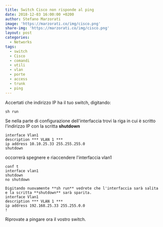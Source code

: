 ```yaml
---
title: Switch Cisco non risponde al ping
date: 2018-12-03 16:00:00 +0200
author: Stefano Marzorati
image: 'https://marzorati.co/img/cisco.png'
share-img: 'https://marzorati.co/img/cisco.png'
layout: post
categories:
  - Networks
tags:
  - switch
  - Cisco
  - comandi
  - utili
  - vlan
  - porte
  - access
  - trunk
  - ping
---
```

Accertati che indirizzo IP ha il tuo switch, digitando:   

	sh run

Se nella parte di configurazione dell'interfaccia trovi la riga in cui è scritto l'indirizzo IP con la scritta **shutdown**

	interface Vlan1
	description *** VLAN 1 ***
	ip address 10.10.25.33 255.255.255.0
	shutdown

occorrerà spegnere e riaccendere l'interfaccia vlan1

	conf t
	interface vlan1
	shutdown
	no shutdown

	Digitando nuovamente **sh run** vedrete che l'interfaccia sarà salita e la scritta **shutdown** sarà sparita.
	interface Vlan1
	description *** VLAN 1 ***
	ip address 192.168.25.33 255.255.0.0
	!

Riprovate a pingare ora il vostro switch.